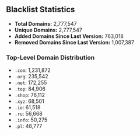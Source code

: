 ## Blacklist Statistics

- **Total Domains:** 2,777,547
- **Unique Domains:** 2,777,547
- **Added Domains Since Last Version:** 763,018
- **Removed Domains Since Last Version:** 1,007,387

### Top-Level Domain Distribution

-  `.com`: 1,231,872
-  `.org`: 235,542
-  `.net`: 172,255
-  `.top`: 84,906
-  `.shop`: 76,112
-  `.xyz`: 68,501
-  `.io`: 61,518
-  `.ru`: 56,668
-  `.info`: 50,275
-  `.pl`: 48,777
